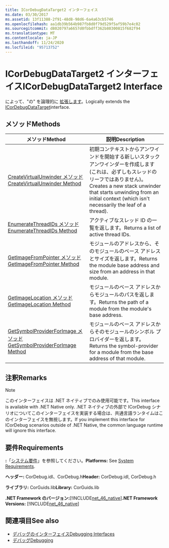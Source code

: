 ```yaml
---
title: ICorDebugDataTarget2 インターフェイス
ms.date: 03/30/2017
ms.assetid: 13f11388-2f91-48d8-98d6-6a4a63cb5746
ms.openlocfilehash: aa1db39b564b987fb8d0f79d529f5af59b7e4c02
ms.sourcegitcommit: d8020797a6657d0fbbdff362b80300815f682f94
ms.translationtype: MT
ms.contentlocale: ja-JP
ms.lasthandoff: 11/24/2020
ms.locfileid: "95713752"
---
```

# <a name="icordebugdatatarget2-interface"></a><span data-ttu-id="55b35-102">ICorDebugDataTarget2 インターフェイス</span><span class="sxs-lookup"><span data-stu-id="55b35-102">ICorDebugDataTarget2 Interface</span></span>

<span data-ttu-id="55b35-103">によって、"の" を論理的に [拡張します](icordebugdatatarget-interface.md)。</span><span class="sxs-lookup"><span data-stu-id="55b35-103">Logically extends the [ICorDebugDataTarget](icordebugdatatarget-interface.md)interface.</span></span>  
  
## <a name="methods"></a><span data-ttu-id="55b35-104">メソッド</span><span class="sxs-lookup"><span data-stu-id="55b35-104">Methods</span></span>  
  
|<span data-ttu-id="55b35-105">メソッド</span><span class="sxs-lookup"><span data-stu-id="55b35-105">Method</span></span>|<span data-ttu-id="55b35-106">説明</span><span class="sxs-lookup"><span data-stu-id="55b35-106">Description</span></span>|  
|------------|-----------------|  
|[<span data-ttu-id="55b35-107">CreateVirtualUnwinder メソッド</span><span class="sxs-lookup"><span data-stu-id="55b35-107">CreateVirtualUnwinder Method</span></span>](icordebugdatatarget2-createvirtualunwinder-method.md)|<span data-ttu-id="55b35-108">初期コンテキストからアンワインドを開始する新しいスタック アンワインダーを作成します (これは、必ずしもスレッドのリーフではありません)。</span><span class="sxs-lookup"><span data-stu-id="55b35-108">Creates a new stack unwinder that starts unwinding from an initial context (which isn't necessarily the leaf of a thread).</span></span>|  
|[<span data-ttu-id="55b35-109">EnumerateThreadIDs メソッド</span><span class="sxs-lookup"><span data-stu-id="55b35-109">EnumerateThreadIDs Method</span></span>](icordebugdatatarget2-enumeratethreadids-method.md)|<span data-ttu-id="55b35-110">アクティブなスレッド ID の一覧を返します。</span><span class="sxs-lookup"><span data-stu-id="55b35-110">Returns a list of active thread IDs.</span></span>|  
|[<span data-ttu-id="55b35-111">GetImageFromPointer メソッド</span><span class="sxs-lookup"><span data-stu-id="55b35-111">GetImageFromPointer Method</span></span>](icordebugdatatarget2-getimagefrompointer-method.md)|<span data-ttu-id="55b35-112">モジュールのアドレスから、そのモジュールのベース アドレスとサイズを返します。</span><span class="sxs-lookup"><span data-stu-id="55b35-112">Returns the module base address and size from an address in that module.</span></span>|  
|[<span data-ttu-id="55b35-113">GetImageLocation メソッド</span><span class="sxs-lookup"><span data-stu-id="55b35-113">GetImageLocation Method</span></span>](icordebugdatatarget2-getimagelocation-method.md)|<span data-ttu-id="55b35-114">モジュールのベース アドレスからモジュールのパスを返します。</span><span class="sxs-lookup"><span data-stu-id="55b35-114">Returns the path of a module from the module's base address.</span></span>|  
|[<span data-ttu-id="55b35-115">GetSymbolProviderForImage メソッド</span><span class="sxs-lookup"><span data-stu-id="55b35-115">GetSymbolProviderForImage Method</span></span>](icordebugdatatarget2-getsymbolproviderforimage-method.md)|<span data-ttu-id="55b35-116">モジュールのベース アドレスからそのモジュールのシンボル プロバイダーを返します。</span><span class="sxs-lookup"><span data-stu-id="55b35-116">Returns the symbol-provider for a module from the base address of that module.</span></span>|  
  
## <a name="remarks"></a><span data-ttu-id="55b35-117">注釈</span><span class="sxs-lookup"><span data-stu-id="55b35-117">Remarks</span></span>  
  
> [!NOTE]
> <span data-ttu-id="55b35-118">このインターフェイスは .NET ネイティブでのみ使用可能です。</span><span class="sxs-lookup"><span data-stu-id="55b35-118">This interface is available with .NET Native only.</span></span> <span data-ttu-id="55b35-119">.NET ネイティブの外部で ICorDebug シナリオについてこのインターフェイスを実装する場合は、共通言語ランタイムはこのインターフェイスを無視します。</span><span class="sxs-lookup"><span data-stu-id="55b35-119">If you implement this interface for ICorDebug scenarios outside of .NET Native, the common language runtime will ignore this interface.</span></span>  
  
## <a name="requirements"></a><span data-ttu-id="55b35-120">要件</span><span class="sxs-lookup"><span data-stu-id="55b35-120">Requirements</span></span>  

 <span data-ttu-id="55b35-121">**:**「[システム要件](../../get-started/system-requirements.md)」を参照してください。</span><span class="sxs-lookup"><span data-stu-id="55b35-121">**Platforms:** See [System Requirements](../../get-started/system-requirements.md).</span></span>  
  
 <span data-ttu-id="55b35-122">**ヘッダー:** CorDebug.idl、CorDebug.h</span><span class="sxs-lookup"><span data-stu-id="55b35-122">**Header:** CorDebug.idl, CorDebug.h</span></span>  
  
 <span data-ttu-id="55b35-123">**ライブラリ:** CorGuids.lib</span><span class="sxs-lookup"><span data-stu-id="55b35-123">**Library:** CorGuids.lib</span></span>  
  
 <span data-ttu-id="55b35-124">**.NET Framework のバージョン:**[!INCLUDE[net_46_native](../../../../includes/net-46-native-md.md)]</span><span class="sxs-lookup"><span data-stu-id="55b35-124">**.NET Framework Versions:** [!INCLUDE[net_46_native](../../../../includes/net-46-native-md.md)]</span></span>  
  
## <a name="see-also"></a><span data-ttu-id="55b35-125">関連項目</span><span class="sxs-lookup"><span data-stu-id="55b35-125">See also</span></span>

- [<span data-ttu-id="55b35-126">デバッグのインターフェイス</span><span class="sxs-lookup"><span data-stu-id="55b35-126">Debugging Interfaces</span></span>](debugging-interfaces.md)
- [<span data-ttu-id="55b35-127">デバッグ</span><span class="sxs-lookup"><span data-stu-id="55b35-127">Debugging</span></span>](index.md)

